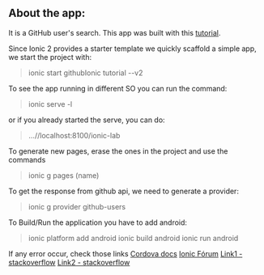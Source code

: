 ## About the app:
It is a GitHub user's search.
This app was built with this [tutorial](https://scotch.io/tutorials/build-a-mobile-app-with-angular-2-and-ionic-2).

Since Ionic 2 provides a starter template we quickly scaffold
a simple app, we start the project with:
> ionic start githubIonic tutorial --v2

To see the app running in different SO you can run the command:
> ionic serve -l

or if you already started the serve, you can do:
> ...//localhost:8100/ionic-lab

To generate new pages, erase the ones in the project and use the commands
> ionic g pages (name)

To get the response from github api, we need to generate a provider:
> ionic g provider github-users

To Build/Run the application you have to add android:
> ionic platform add android
> ionic build android
> ionic run android

If any error occur, check those links
[Cordova docs](https://cordova.apache.org/docs/en/latest/guide/platforms/android/#requirements-and-support)
[Ionic Fórum](https://forum.ionicframework.com/t/error-could-not-find-gradle-wrapper-within-android-sdk/79527)
[Link1 - stackoverflow](http://stackoverflow.com/questions/36198165/failed-to-find-android-home-environment-variable)
[Link2 - stackoverflow](http://stackoverflow.com/questions/42613882/error-could-not-find-gradle-wrapper-within-android-sdk-might-need-to-update-yo)


